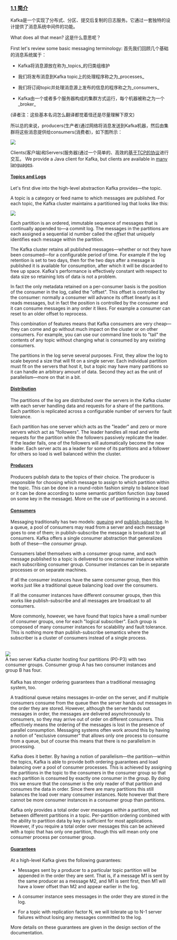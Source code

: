 ### [1.1 简介](#introduction)

Kafka是一个实现了分布式、分区、提交后复制的日志服务。它通过一套独特的设计提供了消息系统中间件的功能。


What does all that mean?
这是什么意思呢？



First let's review some basic messaging terminology:
首先我们回顾几个基础的消息系统属于：

* Kafka将消息源放在称为_topics_的归类组维护

* 我们将发布消息到Kafka topic上的处理程序称之为_processes_

* 我们将订阅topic并处理消息源上发布的信息的程序称之为_consumers_

* Kafka由一个或者多个服务器构成的集群方式运行，每个机器被称之为一个_broker_

(译者注：这些基本名词怎么翻译都觉着怪还是尽量理解下原文)

所以总的来说，producers(生产者)通过网络将消息发送到Kafka机器，然后由集群将这些消息提供给consumers(消费者)，如下图所示：

![](/images/producer_consumer.png)

Clients(客户端)和Servers(服务器)通过一个简单的、高效的[基于TCP的协议](https://kafka.apache.org/protocol.html)进行交互。 We provide a Java client for Kafka, but clients are available in [many languages](https://cwiki.apache.org/confluence/display/KAFKA/Clients).



#### [Topics and Logs](#intro_topics)



Let's first dive into the high-level abstraction Kafka provides—the topic.



A topic is a category or feed name to which messages are published. For each topic, the Kafka cluster maintains a partitioned log that looks like this:



![](/images/log_anatomy.png)



Each partition is an ordered, immutable sequence of messages that is continually appended to—a commit log. The messages in the partitions are each assigned a sequential id number called the _offset_ that uniquely identifies each message within the partition.



The Kafka cluster retains all published messages—whether or not they have been consumed—for a configurable period of time. For example if the log retention is set to two days, then for the two days after a message is published it is available for consumption, after which it will be discarded to free up space. Kafka's performance is effectively constant with respect to data size so retaining lots of data is not a problem.



In fact the only metadata retained on a per-consumer basis is the position of the consumer in the log, called the "offset". This offset is controlled by the consumer: normally a consumer will advance its offset linearly as it reads messages, but in fact the position is controlled by the consumer and it can consume messages in any order it likes. For example a consumer can reset to an older offset to reprocess.



This combination of features means that Kafka consumers are very cheap—they can come and go without much impact on the cluster or on other consumers. For example, you can use our command line tools to "tail" the contents of any topic without changing what is consumed by any existing consumers.



The partitions in the log serve several purposes. First, they allow the log to scale beyond a size that will fit on a single server. Each individual partition must fit on the servers that host it, but a topic may have many partitions so it can handle an arbitrary amount of data. Second they act as the unit of parallelism—more on that in a bit.



#### [Distribution](#intro_distribution)



The partitions of the log are distributed over the servers in the Kafka cluster with each server handling data and requests for a share of the partitions. Each partition is replicated across a configurable number of servers for fault tolerance.



Each partition has one server which acts as the "leader" and zero or more servers which act as "followers". The leader handles all read and write requests for the partition while the followers passively replicate the leader. If the leader fails, one of the followers will automatically become the new leader. Each server acts as a leader for some of its partitions and a follower for others so load is well balanced within the cluster.



#### [Producers](#intro_producers)



Producers publish data to the topics of their choice. The producer is responsible for choosing which message to assign to which partition within the topic. This can be done in a round-robin fashion simply to balance load or it can be done according to some semantic partition function \(say based on some key in the message\). More on the use of partitioning in a second.



#### [Consumers](#intro_consumers)



Messaging traditionally has two models: [queuing](http://en.wikipedia.org/wiki/Message_queue) and [publish-subscribe](http://en.wikipedia.org/wiki/Publish%E2%80%93subscribe_pattern). In a queue, a pool of consumers may read from a server and each message goes to one of them; in publish-subscribe the message is broadcast to all consumers. Kafka offers a single consumer abstraction that generalizes both of these—the _consumer group_.



Consumers label themselves with a consumer group name, and each message published to a topic is delivered to one consumer instance within each subscribing consumer group. Consumer instances can be in separate processes or on separate machines.



If all the consumer instances have the same consumer group, then this works just like a traditional queue balancing load over the consumers.



If all the consumer instances have different consumer groups, then this works like publish-subscribe and all messages are broadcast to all consumers.



More commonly, however, we have found that topics have a small number of consumer groups, one for each "logical subscriber". Each group is composed of many consumer instances for scalability and fault tolerance. This is nothing more than publish-subscribe semantics where the subscriber is a cluster of consumers instead of a single process.



<div style="float: right; margin: 20px; width: 500px" class="caption"> <img src="/images/consumer-groups.png"><br> A two server Kafka cluster hosting four partitions (P0-P3) with two consumer groups. Consumer group A has two consumer instances and group B has four.</div>





Kafka has stronger ordering guarantees than a traditional messaging system, too.



A traditional queue retains messages in-order on the server, and if multiple consumers consume from the queue then the server hands out messages in the order they are stored. However, although the server hands out messages in order, the messages are delivered asynchronously to consumers, so they may arrive out of order on different consumers. This effectively means the ordering of the messages is lost in the presence of parallel consumption. Messaging systems often work around this by having a notion of "exclusive consumer" that allows only one process to consume from a queue, but of course this means that there is no parallelism in processing.



Kafka does it better. By having a notion of parallelism—the partition—within the topics, Kafka is able to provide both ordering guarantees and load balancing over a pool of consumer processes. This is achieved by assigning the partitions in the topic to the consumers in the consumer group so that each partition is consumed by exactly one consumer in the group. By doing this we ensure that the consumer is the only reader of that partition and consumes the data in order. Since there are many partitions this still balances the load over many consumer instances. Note however that there cannot be more consumer instances in a consumer group than partitions.



Kafka only provides a total order over messages _within_ a partition, not between different partitions in a topic. Per-partition ordering combined with the ability to partition data by key is sufficient for most applications. However, if you require a total order over messages this can be achieved with a topic that has only one partition, though this will mean only one consumer process per consumer group.



#### [Guarantees](#intro_guarantees)



At a high-level Kafka gives the following guarantees:



* Messages sent by a producer to a particular topic partition will be appended in the order they are sent. That is, if a message M1 is sent by the same producer as a message M2, and M1 is sent first, then M1 will have a lower offset than M2 and appear earlier in the log.

* A consumer instance sees messages in the order they are stored in the log.

* For a topic with replication factor N, we will tolerate up to N-1 server failures without losing any messages committed to the log.



More details on these guarantees are given in the design section of the documentation.

